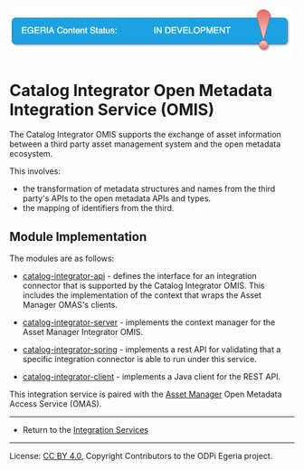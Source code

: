 <!-- SPDX-License-Identifier: CC-BY-4.0 -->
<!-- Copyright Contributors to the ODPi Egeria project 2020. -->

![InDev](../../../open-metadata-publication/website/images/egeria-content-status-in-development.png#pagewidth)

# Catalog Integrator Open Metadata Integration Service (OMIS)

The Catalog Integrator OMIS supports the exchange of asset information between a
third party asset management system and the open metadata ecosystem.

This involves:
* the transformation of metadata structures and names from the third party's APIs
to the open metadata APIs and types.
* the mapping of identifiers from the third.

## Module Implementation

The modules are as follows:

* [catalog-integrator-api](catalog-integrator-api) - defines the interface for an integration
connector that is supported by the Catalog Integrator OMIS. This includes the implementation
of the context that wraps the Asset Manager OMAS's clients.

* [catalog-integrator-server](catalog-integrator-server) - implements the context manager for
the Asset Manager Integrator OMIS.

* [catalog-integrator-spring](catalog-integrator-spring) - implements a rest API for validating that a specific
integration connector is able to run under this service.

* [catalog-integrator-client](catalog-integrator-client) - implements a Java client for the REST API.

This integration service is paired with the [Asset Manager](../../access-services/asset-manager)
Open Metadata Access Service (OMAS).



----

* Return to the [Integration Services](..)

----
License: [CC BY 4.0](https://creativecommons.org/licenses/by/4.0/),
Copyright Contributors to the ODPi Egeria project.